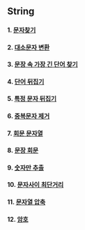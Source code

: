 ## String

#### 1. [문자찾기](https://github.com/1s-sky/algorithm/blob/main/String/readme/1.SearchChar.md)
#### 2. [대소문자 변환](https://github.com/1s-sky/algorithm/blob/main/String/readme/2.TransUpperLower.md)
#### 3. [문장 속 가장 긴 단어 찾기](https://github.com/1s-sky/algorithm/blob/main/String/readme/3.SearchLongWord.md)
#### 4. [단어 뒤집기](https://github.com/1s-sky/algorithm/blob/main/String/readme/4.ReverseWord.md)
#### 5. [특정 문자 뒤집기](https://github.com/1s-sky/algorithm/blob/main/String/readme/5.ReversePart.md)
#### 6. [중복문자 제거](https://github.com/1s-sky/algorithm/blob/main/String/readme/6.DuplicatedChar.md)
#### 7. [회문 문자열](https://github.com/1s-sky/algorithm/blob/main/String/readme/7.Palindrome.md)
#### 8. [문장 회문](https://github.com/1s-sky/algorithm/blob/main/String/readme/8.PalindromeSentence.md)
#### 9. [숫자만 추출](https://github.com/1s-sky/algorithm/blob/main/String/readme/9.IsInteger.md)
#### 10. [문자사이 최단거리](https://github.com/1s-sky/algorithm/blob/main/String/readme/10.LengthBtwLetter.md)
#### 11. [문자열 압축](https://github.com/1s-sky/algorithm/blob/main/String/readme/11.StringCompression.md)
#### 12. [암호](https://github.com/1s-sky/algorithm/blob/main/String/readme/12.Code.md)
